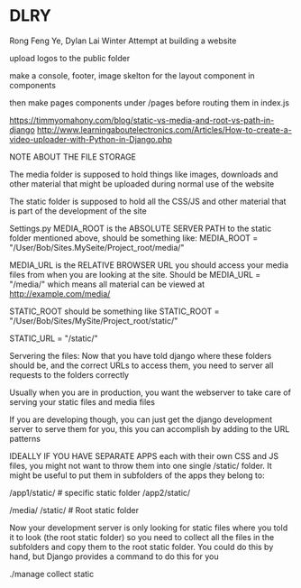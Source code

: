 # DLRY
Rong Feng Ye, Dylan Lai Winter Attempt at building a website


upload logos to the public folder

make a console, footer, image skelton for the layout component in components

then make pages components under /pages before routing them in index.js


https://timmyomahony.com/blog/static-vs-media-and-root-vs-path-in-django
http://www.learningaboutelectronics.com/Articles/How-to-create-a-video-uploader-with-Python-in-Django.php 

NOTE ABOUT THE FILE STORAGE

The media folder is supposed to hold things like images, downloads and other material that might be uploaded during normal use of the website 

The static folder is supposed to hold all the CSS/JS and other material that is part of the development of the site

Settings.py
MEDIA_ROOT is the ABSOLUTE SERVER PATH to the static folder mentioned above, should be something like:
MEDIA_ROOT = "/User/Bob/Sites.MySeite/Project_root/media/"

MEDIA_URL is the RELATIVE BROWSER URL you should access your media files from when you are looking at the site. Should be 
MEDIA_URL = "/media/"
which means all material can be viewed at http://example.com/media/

STATIC_ROOT should be something like
STATIC_ROOT = "/User/Bob/Sites/MySite/Project_root/static/"

STATIC_URL = "/static/"

Servering the files:
Now that you have told django where these folders should be, and the correct URLs to access them, you need to server all requests to the folders correctly

Usually when you are in production, you want the webserver to take care of serving your static files and media files

If you are developing though, you can just get the django development server to serve them for you,
this you can accomplish by adding to the URL patterns


IDEALLY IF YOU HAVE SEPARATE APPS
each with their own CSS and JS files, you might not want to throw them into one single /static/ folder. It might be useful to put them in subfolders of the apps they belong to:

/app1/static/ # specific static folder
/app2/static/

/media/
/static/ # Root static folder

Now your development server is only looking for static files where you told it to look (the root static folder) so you need to collect all the files in the subfolders and copy them to the root static folder. You could do this by hand, but Django provides a command to do this for you 

./manage collect static






